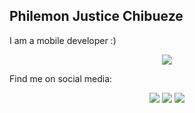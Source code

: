 ## Philemon Justice Chibueze
I am a mobile developer :)

<p align="center">
    <img src="https://skillicons.dev/icons?i=dart,flutter,firebase,js,nodejs,figma,git,github,androidstudio,vscode" />
</p>

Find me on social media:

<p align="center">
<!--   <a href="https://www.youtube.com/@tubeasjay"><img width="32px" alt="Youtube" title="Youtube" src="https://i.imgur.com/qiXu7b2.png"/></a> -->
<!--   &#8287;&#8287;&#8287;&#8287;&#8287; -->
  <a href="https://www.instagram.com/igramasjay"><img src="https://skillicons.dev/icons?i=instagram"/></a>
  <a href="https://www.linkedin.com/in/ilinkasjay/"><img src="https://skillicons.dev/icons?i=linkedin"/></a>
<!--   &#8287;&#8287;&#8287;&#8287;&#8287; -->
  <a href="https://twitter.com/itweetasjay"><img src="https://skillicons.dev/icons?i=twitter"/></a>
<!--   &#8287;&#8287;&#8287;&#8287;&#8287; -->
 </a>
</p>

<!--
**igitasjay/igitasjay** is a ✨ _special_ ✨ repository because its `README.md` (this file) appears on your GitHub profile.

Here are some ideas to get you started:

- 🔭 I’m currently working on ...
- 🌱 I’m currently learning ...
- 👯 I’m looking to collaborate on ...
- 🤔 I’m looking for help with ...
- 💬 Ask me about ...
- 📫 How to reach me: ...
- 😄 Pronouns: ...
- ⚡ Fun fact: ...
-->

